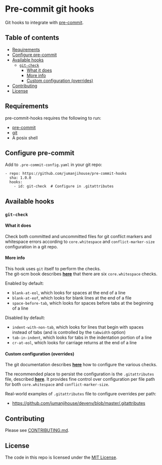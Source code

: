 # Pre-commit git hooks

Git hooks to integrate with [pre-commit](http://pre-commit.com).


## Table of contents

- [Requirements](#requirements)
- [Configure pre-commit](#configure-pre-commit)
- [Available hooks](#available-hooks)
  * [`git-check`](#git-check)
    + [What it does](#what-it-does)
    + [More info](#more-info)
    + [Custom configuration (overrides)](#custom-configuration-overrides)
- [Contributing](#contributing)
- [License](#license)


## Requirements

pre-commit-hooks requires the following to run:

* [pre-commit](http://pre-commit.com)
* [git](https://github.com/git/git)
* A posix shell


## Configure pre-commit

Add to `.pre-commit-config.yaml` in your git repo:

    - repo: https://github.com/jumanjihouse/pre-commit-hooks
      sha: 1.0.0
      hooks:
        - id: git-check  # Configure in .gitattributes


## Available hooks

### `git-check`

#### What it does

Check both committed and uncommitted files for git conflict markers and
whitespace errors according to `core.whitespace` and `conflict-marker-size`
configuration in a git repo.

#### More info

This hook uses `git` itself to perform the checks.<br/>
The git-scm book describes
[**here**](https://git-scm.com/book/en/v2/Customizing-Git-Git-Configuration#_code_core_whitespace_code)
that there are six `core.whitespace` checks.

Enabled by default:

* `blank-at-eol`, which looks for spaces at the end of a line
* `blank-at-eof`, which looks for blank lines at the end of a file
* `space-before-tab`, which looks for spaces before tabs at the beginning of a line

Disabled by default:

* `indent-with-non-tab`, which looks for lines that begin with spaces instead of tabs
  (and is controlled by the `tabwidth` option)
* `tab-in-indent`, which looks for tabs in the indentation portion of a line
* `cr-at-eol`, which looks for carriage returns at the end of a line

#### Custom configuration (overrides)

The git documentation describes
[**here**](https://git-scm.com/docs/git-config#git-config-corewhitespace)
how to configure the various checks.

The recommended place to persist the configuration is the `.gitattributes` file,
described [**here**](https://git-scm.com/docs/gitattributes#_checking_whitespace_errors).
It provides fine control over configuration per file path for both
`core.whitespace` and `conflict-marker-size`.

Real-world examples of `.gitattributes` file to configure overrides per path:

* https://github.com/jumanjihouse/devenv/blob/master/.gitattributes


## Contributing

Please see [CONTRIBUTING.md](CONTRIBUTING.md).


## License

The code in this repo is licensed under the [MIT License](LICENSE).
